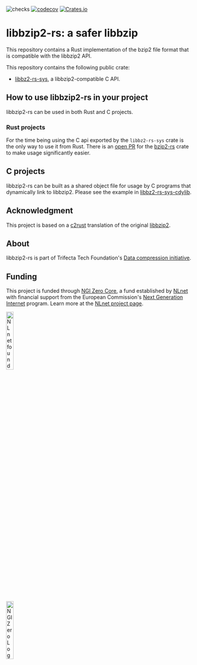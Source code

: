 ![checks](https://github.com/trifectatechfoundation/libbzip2-rs/actions/workflows/checks.yaml/badge.svg?branch=main)
[![codecov](https://codecov.io/gh/trifectatechfoundation/libbzip2-rs/graph/badge.svg?token=Lqtmehzxm0)](https://codecov.io/gh/trifectatechfoundation/libbzip2-rs)
[![Crates.io](https://img.shields.io/crates/v/libbz2-rs-sys.svg)](https://crates.io/crates/libbzip2-rs-sys)


# libbzip2-rs: a safer libbzip

This repository contains a Rust implementation of the bzip2 file format that is compatible with the libbzip2 API.

This repository contains the following public crate:

* [libbz2-rs-sys](https://crates.io/crates/libbz2-rs-sys/), a libbzip2-compatible C API.

## How to use libbzip2-rs in your project

libbzip2-rs can be used in both Rust and C projects.

### Rust projects

<!--
FIXME uncomment the following text once https://github.com/alexcrichton/bzip2-rs/pull/110 lands.
By far the easiest way to use libbzip2-rs is through the [bzip2-rs](https://crates.io/crates/bzip2-rs) crate, by simply enabling the `libbz2-rs-sys` feature gate. This will enable the `libbz2-rs-sys`
backend.
-->

For the time being using the C api exported by the `libbz2-rs-sys` crate is the only way to use it from Rust. There is an [open PR](https://github.com/alexcrichton/bzip2-rs/pull/110) for the [bzip2-rs](https://crates.io/crates/bzip2-rs) crate to make usage significantly easier.

## C projects

libbzip2-rs can be built as a shared object file for usage by C programs that dynamically link to libbzip2. Please see the example in [libbz2-rs-sys-cdylib](https://github.com/trifectatechfoundation/libbzip2-rs/tree/main/libbz2-rs-sys-cdylib).

## Acknowledgment

This project is based on a [c2rust](https://github.com/immunant/c2rust) translation of the original [libbzip2](https://sourceware.org/bzip2/).

## About

libbzip2-rs is part of Trifecta Tech Foundation's [Data compression initiative](https://trifectatech.org/initiatives/data-compression/).

## Funding

This project is funded through [NGI Zero Core](https://nlnet.nl/core), a fund established by [NLnet](https://nlnet.nl) with financial support from the European Commission's [Next Generation Internet](https://ngi.eu) program. Learn more at the [NLnet project page](https://nlnet.nl/project/ZipLinting).

[<img src="https://nlnet.nl/logo/banner.png" alt="NLnet foundation logo" width="20%" />](https://nlnet.nl)  
[<img src="https://nlnet.nl/image/logos/NGI0_tag.svg" alt="NGI Zero Logo" width="20%" />](https://nlnet.nl/core)
